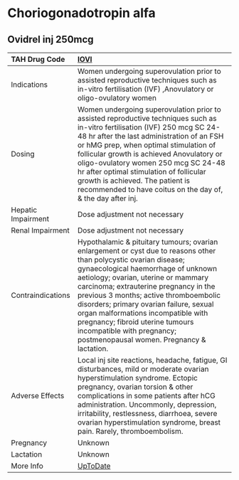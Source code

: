# Choriogonadotropin alfa

## Ovidrel inj 250mcg

| TAH Drug Code      | [IOVI](https://www.tahsda.org.tw/drugs/hissearch.php?drug_code=IOVI)                                                                                                                                                                                                                                                                                                                                                                                                             |
|:-------------------|:---------------------------------------------------------------------------------------------------------------------------------------------------------------------------------------------------------------------------------------------------------------------------------------------------------------------------------------------------------------------------------------------------------------------------------------------------------------------------------|
| Indications        | Women undergoing superovulation prior to assisted reproductive techniques such as in-vitro fertilisation (IVF) ,Anovulatory or oligo-ovulatory women                                                                                                                                                                                                                                                                                                                             |
| Dosing             | Women undergoing superovulation prior to assisted reproductive techniques such as in-vitro fertilisation (IVF) 250 mcg SC 24-48 hr after the last administration of an FSH or hMG prep, when optimal stimulation of follicular growth is achieved Anovulatory or oligo-ovulatory women 250 mcg SC 24-48 hr after optimal stimulation of follicular growth is achieved. The patient is recommended to have coitus on the day of, & the day after inj.                             |
| Hepatic Impairment | Dose adjustment not necessary                                                                                                                                                                                                                                                                                                                                                                                                                                                    |
| Renal Impairment   | Dose adjustment not necessary                                                                                                                                                                                                                                                                                                                                                                                                                                                    |
| Contraindications  | Hypothalamic & pituitary tumours; ovarian enlargement or cyst due to reasons other than polycystic ovarian disease; gynaecological haemorrhage of unknown aetiology; ovarian, uterine or mammary carcinoma; extrauterine pregnancy in the previous 3 months; active thromboembolic disorders; primary ovarian failure, sexual organ malformations incompatible with pregnancy; fibroid uterine tumours incompatible with pregnancy; postmenopausal women. Pregnancy & lactation. |
| Adverse Effects    | Local inj site reactions, headache, fatigue, GI disturbances, mild or moderate ovarian hyperstimulation syndrome. Ectopic pregnancy, ovarian torsion & other complications in some patients after hCG administration. Uncommonly, depression, irritability, restlessness, diarrhoea, severe ovarian hyperstimulation syndrome, breast pain. Rarely, thromboembolism.                                                                                                             |
| Pregnancy          | Unknown                                                                                                                                                                                                                                                                                                                                                                                                                                                                          |
| Lactation          | Unknown                                                                                                                                                                                                                                                                                                                                                                                                                                                                          |
| More Info          | [UpToDate](https://www.uptodate.com/contents/choriogonadotropin-alfa-drug-information)                                                                                                                                                                                                                                                                                                                                                                                           |

